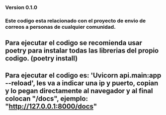 ### Version 0.1.0

### Este codigo esta relacionado con el proyecto de envio de correos a personas de cualquier comunidad.

## Para ejecutar el codigo se recomienda usar poetry para instalar todas las librerias del propio codigo. (poetry install)

## Para ejecutar el codigo es: 'Uvicorn api.main:app --reload', les va a indicar una ip y puerto, copian y lo pegan directamente al navegador y al final colocan "/docs", ejemplo: "http://127.0.0.1:8000/docs"